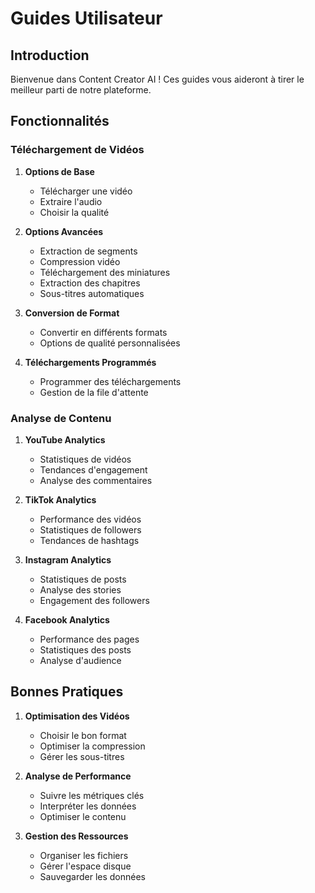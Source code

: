 # Guides Utilisateur

## Introduction

Bienvenue dans Content Creator AI ! Ces guides vous aideront à tirer le meilleur parti de notre plateforme.

## Fonctionnalités

### Téléchargement de Vidéos

1. **Options de Base**
   - Télécharger une vidéo
   - Extraire l'audio
   - Choisir la qualité

2. **Options Avancées**
   - Extraction de segments
   - Compression vidéo
   - Téléchargement des miniatures
   - Extraction des chapitres
   - Sous-titres automatiques

3. **Conversion de Format**
   - Convertir en différents formats
   - Options de qualité personnalisées

4. **Téléchargements Programmés**
   - Programmer des téléchargements
   - Gestion de la file d'attente

### Analyse de Contenu

1. **YouTube Analytics**
   - Statistiques de vidéos
   - Tendances d'engagement
   - Analyse des commentaires

2. **TikTok Analytics**
   - Performance des vidéos
   - Statistiques de followers
   - Tendances de hashtags

3. **Instagram Analytics**
   - Statistiques de posts
   - Analyse des stories
   - Engagement des followers

4. **Facebook Analytics**
   - Performance des pages
   - Statistiques des posts
   - Analyse d'audience

## Bonnes Pratiques

1. **Optimisation des Vidéos**
   - Choisir le bon format
   - Optimiser la compression
   - Gérer les sous-titres

2. **Analyse de Performance**
   - Suivre les métriques clés
   - Interpréter les données
   - Optimiser le contenu

3. **Gestion des Ressources**
   - Organiser les fichiers
   - Gérer l'espace disque
   - Sauvegarder les données
